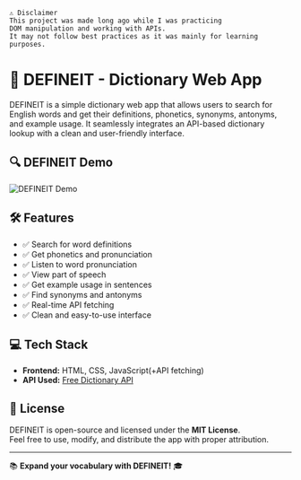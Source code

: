 ```shell
⚠️ Disclaimer
This project was made long ago while I was practicing
DOM manipulation and working with APIs.
It may not follow best practices as it was mainly for learning purposes.
```

# 📖 DEFINEIT - Dictionary Web App  

DEFINEIT is a simple dictionary web app that allows users to search for English words and get their definitions, phonetics, synonyms, antonyms, and example usage. It seamlessly integrates an API-based dictionary lookup with a clean and user-friendly interface.  

## 🔍 DEFINEIT Demo  
![DEFINEIT Demo](public/images/preview.gif)


## 🛠 Features  
- ✅ Search for word definitions  
- ✅ Get phonetics and pronunciation  
- ✅ Listen to word pronunciation  
- ✅ View part of speech  
- ✅ Get example usage in sentences  
- ✅ Find synonyms and antonyms  
- ✅ Real-time API fetching  
- ✅ Clean and easy-to-use interface  

## 💻 Tech Stack  
- **Frontend:** HTML, CSS, JavaScript(+API fetching)
- **API Used:** [Free Dictionary API](https://dictionaryapi.dev/)  

## 📜 License  
DEFINEIT is open-source and licensed under the **MIT License**.  
Feel free to use, modify, and distribute the app with proper attribution.  

---

📚 **Expand your vocabulary with DEFINEIT!** 🎓  
